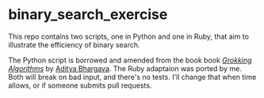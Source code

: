 # binary_search_exercise

This repo contains two scripts, one in Python and one in Ruby, that aim to illustrate the efficiency of binary search.

The Python script is borrowed and amended from the book book [_Grokking Algorithms_](https://www.amazon.com/Grokking-Algorithms-illustrated-programmers-curious/dp/1617292230) by [Aditya Bhargava](https://github.com/egonSchiele).
The Ruby adaptaion was ported by me. Both will break on bad input, and there's no tests. I'll change that when time allows, or if someone submits pull requests.
